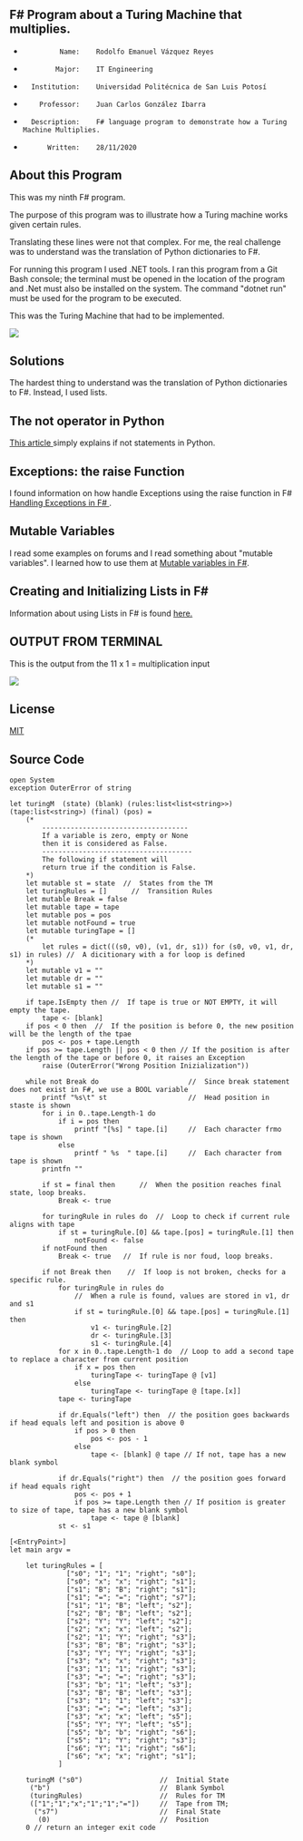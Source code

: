 ## F# Program about a Turing Machine that multiplies.

 *              Name:    Rodolfo Emanuel Vázquez Reyes
 *             Major:    IT Engineering
 *       Institution:    Universidad Politécnica de San Luis Potosí
 *         Professor:    Juan Carlos González Ibarra
 *       Description:    F# language program to demonstrate how a Turing Machine Multiplies. 
 *           Written:    28/11/2020

## About this Program 
This was my ninth F# program.

The purpose of this program was to illustrate how a Turing machine works given certain rules. 

Translating these lines were not that complex. For me, the real challenge was to understand was the translation of Python dictionaries to F#. 

For running this program I used .NET tools.
I ran this program from a Git Bash console; the terminal must be opened in the location of the program and .Net must also
be installed on the system. The command "dotnet run" must be used for the program to be executed. 

This was the Turing Machine that had to be implemented.

<img src="images/TM.png"> 

## Solutions
The hardest thing to understand was the translation of Python dictionaries to F#. 
Instead, I used lists. 

## The not operator in Python

[ This article ](https://www.jquery-az.com/4-demos-python-if-not-and-not-in-operator/#:~:text=In%20Python%2C%20if%20a%20variable,the%20value%20of%20x%20%3D%200.)
simply explains if not statements in Python. 

## Exceptions: the raise Function

I found information on how handle Exceptions using the raise function in F# [ Handling Exceptions in F# ](https://docs.microsoft.com/en-us/dotnet/fsharp/language-reference/exception-handling/the-raise-function).

## Mutable Variables

I read some examples on forums and I read something about "mutable variables". I learned how to 
use them at [Mutable variables in F#]( https://docs.microsoft.com/en-us/dotnet/fsharp/language-reference/values/#:~:text=of%20functional%20programming.-,Mutable%20Variables,be%20modified%20in%20incorrect%20ways. ).

## Creating and Initializing Lists in F#

Information about using Lists in F# is found [here.](https://docs.microsoft.com/en-us/dotnet/fsharp/language-reference/lists) 


## OUTPUT FROM TERMINAL
This is the output from the 11 x 1 = multiplication input

<img src="images/dotnet.png"> 



## License
[MIT](https://choosealicense.com/licenses/mit/)


## Source Code
```F#
open System
exception OuterError of string

let turingM  (state) (blank) (rules:list<list<string>>) (tape:list<string>) (final) (pos) =
    (*
        ------------------------------------
        If a variable is zero, empty or None 
        then it is considered as False.
        -------------------------------------
        The following if statement will
        return true if the condition is False.
    *)
    let mutable st = state  //  States from the TM
    let turingRules = []      //  Transition Rules
    let mutable Break = false
    let mutable tape = tape
    let mutable pos = pos
    let mutable notFound = true
    let mutable turingTape = []  
    (*
        let rules = dict(((s0, v0), (v1, dr, s1)) for (s0, v0, v1, dr, s1) in rules) //  A dicitionary with a for loop is defined
    *)
    let mutable v1 = ""
    let mutable dr = ""
    let mutable s1 = ""
      
    if tape.IsEmpty then //  If tape is true or NOT EMPTY, it will empty the tape. 
        tape <- [blank]
    if pos < 0 then  //  If the position is before 0, the new position will be the length of the tpae
        pos <- pos + tape.Length
    if pos >= tape.Length || pos < 0 then // If the position is after the length of the tape or before 0, it raises an Exception
        raise (OuterError("Wrong Position Inizialization"))
    
    while not Break do                      //  Since break statement does not exist in F#, we use a BOOL variable
        printf "%s\t" st                    //  Head position in staste is shown 
        for i in 0..tape.Length-1 do 
            if i = pos then               
                printf "[%s] " tape.[i]     //  Each character frmo tape is shown
            else                
                printf " %s  " tape.[i]     //  Each character from tape is shown
        printfn ""
       
        if st = final then      //  When the position reaches final state, loop breaks.
            Break <- true
        
        for turingRule in rules do  //  Loop to check if current rule aligns with tape
            if st = turingRule.[0] && tape.[pos] = turingRule.[1] then  
                notFound <- false
        if notFound then
            Break <- true   //  If rule is nor foud, loop breaks.

        if not Break then    //  If loop is not broken, checks for a specific rule.
            for turingRule in rules do 
                //  When a rule is found, values are stored in v1, dr and s1           
                if st = turingRule.[0] && tape.[pos] = turingRule.[1] then
                    v1 <- turingRule.[2] 
                    dr <- turingRule.[3]
                    s1 <- turingRule.[4]
            for x in 0..tape.Length-1 do  // Loop to add a second tape to replace a character from current position 
                if x = pos then
                    turingTape <- turingTape @ [v1]
                else
                    turingTape <- turingTape @ [tape.[x]]
            tape <- turingTape
            
            if dr.Equals("left") then  // the position goes backwards if head equals left and position is above 0 
                if pos > 0 then 
                    pos <- pos - 1                
                else
                    tape <- [blank] @ tape // If not, tape has a new blank symbol
           
            if dr.Equals("right") then  // the position goes forward if head equals right
                pos <- pos + 1 
                if pos >= tape.Length then // If position is greater to size of tape, tape has a new blank symbol
                    tape <- tape @ [blank] 
            st <- s1

[<EntryPoint>]
let main argv =
    
    let turingRules = [ 
              ["s0"; "1"; "1"; "right"; "s0"];
              ["s0"; "x"; "x"; "right"; "s1"];
              ["s1"; "B"; "B"; "right"; "s1"];
              ["s1"; "="; "="; "right"; "s7"];
              ["s1"; "1"; "B"; "left"; "s2"];
              ["s2"; "B"; "B"; "left"; "s2"];
              ["s2"; "Y"; "Y"; "left"; "s2"];
              ["s2"; "x"; "x"; "left"; "s2"];
              ["s2"; "1"; "Y"; "right"; "s3"];
              ["s3"; "B"; "B"; "right"; "s3"];
              ["s3"; "Y"; "Y"; "right"; "s3"];
              ["s3"; "x"; "x"; "right"; "s3"];
              ["s3"; "1"; "1"; "right"; "s3"];
              ["s3"; "="; "="; "right"; "s3"];
              ["s3"; "b"; "1"; "left"; "s3"];
              ["s3"; "B"; "B"; "left"; "s3"];
              ["s3"; "1"; "1"; "left"; "s3"];
              ["s3"; "="; "="; "left"; "s3"];
              ["s3"; "x"; "x"; "left"; "s5"];
              ["s5"; "Y"; "Y"; "left"; "s5"];
              ["s5"; "b"; "b"; "right"; "s6"];
              ["s5"; "1"; "Y"; "right"; "s3"];
              ["s6"; "Y"; "1"; "right"; "s6"];
              ["s6"; "x"; "x"; "right"; "s1"];  
            ]

    turingM ("s0")                   //  Initial State
     ("b")                           //  Blank Symbol   
     (turingRules)                   //  Rules for TM
     (["1";"1";"x";"1";"1";"="])     //  Tape from TM;   
      ("s7")                         //  Final State
       (0)                           //  Position
    0 // return an integer exit code
